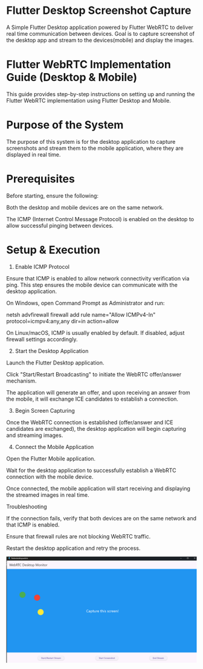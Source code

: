 # Flutter Desktop Screenshot Capture

A Simple Flutter Desktop application powered by Flutter WebRTC to deliver real time communication between devices. Goal is to capture screenshot of the desktop app and stream to the devices(mobile) and display the images.

# Flutter WebRTC Implementation Guide (Desktop & Mobile)

This guide provides step-by-step instructions on setting up and running the Flutter WebRTC implementation using Flutter Desktop and Mobile.

# Purpose of the System

The purpose of this system is for the desktop application to capture screenshots and stream them to the mobile application, where they are displayed in real time.

# Prerequisites

Before starting, ensure the following:

Both the desktop and mobile devices are on the same network.

The ICMP (Internet Control Message Protocol) is enabled on the desktop to allow successful pinging between devices.

# Setup & Execution

1. Enable ICMP Protocol

Ensure that ICMP is enabled to allow network connectivity verification via ping. This step ensures the mobile device can communicate with the desktop application.

On Windows, open Command Prompt as Administrator and run:

netsh advfirewall firewall add rule name="Allow ICMPv4-In" protocol=icmpv4:any,any dir=in action=allow

On Linux/macOS, ICMP is usually enabled by default. If disabled, adjust firewall settings accordingly.

2. Start the Desktop Application

Launch the Flutter Desktop application.

Click "Start/Restart Broadcasting" to initiate the WebRTC offer/answer mechanism.

The application will generate an offer, and upon receiving an answer from the mobile, it will exchange ICE candidates to establish a connection.

3. Begin Screen Capturing

Once the WebRTC connection is established (offer/answer and ICE candidates are exchanged), the desktop application will begin capturing and streaming images.

4. Connect the Mobile Application

Open the Flutter Mobile application.

Wait for the desktop application to successfully establish a WebRTC connection with the mobile device.

Once connected, the mobile application will start receiving and displaying the streamed images in real time.

Troubleshooting

If the connection fails, verify that both devices are on the same network and that ICMP is enabled.

Ensure that firewall rules are not blocking WebRTC traffic.

Restart the desktop application and retry the process.



<p align="center"><a href="#" target="_blank"><img src="sample.png"  alt="sample image" class='logo' style='mix-blend-mode:multiply'></a></p>

